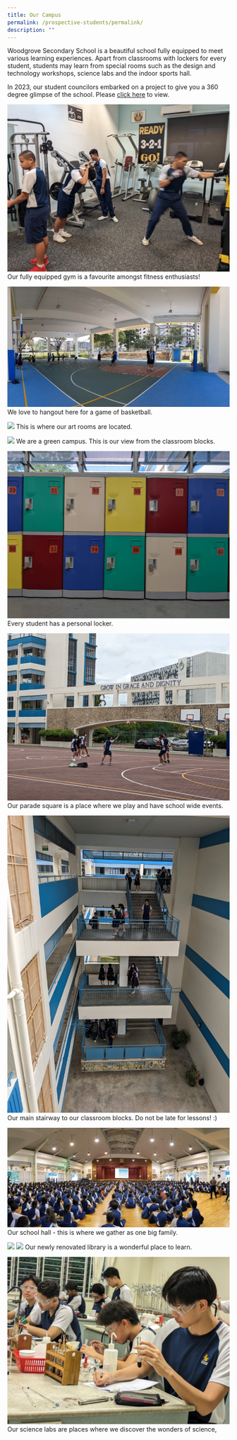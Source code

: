 ```yaml
---
title: Our Campus
permalink: /prospective-students/permalink/
description: ""
---
```

Woodgrove Secondary School is a beautiful school fully equipped to meet various learning experiences. Apart from classrooms with lockers for every student, students may learn from special rooms such as the design and technology workshops, science labs and the indoor sports hall. 

In 2023, our student councilors embarked on a project to give you a 360 degree glimpse of the school. Please  [click here](https://app.lapentor.com/sphere/draft-1-1690001139?scene=64bb57c048eb7a3a960a2fc2) to view.

![](/images/Our%20Campus/pxl_20220920_230549821.jpg)
Our fully equipped gym is a favourite amongst fitness enthusiasts!

![](/images/Our%20Campus/pxl_20220921_061304065.jpg)
We love to hangout here for a game of basketball.

![](/images/Our%20Campus/pxl_20220921_060837786.jpg)
This is where our art rooms are located.

![](/images/Our%20Campus/pxl_20220921_060606569.jpg)
We are a green campus. This is our view from the classroom blocks.

![](/images/Our%20Campus/pxl_20220922_043957102.jpg)
Every student has a personal locker.

![](/images/Our%20Campus/pxl_20220922_063231158.jpg)
Our parade square is a place where we play and have school wide events.

![](/images/Our%20Campus/pxl_20220922_075047268.jpg)
Our main stairway to our classroom blocks. Do not be late for lessons! :)

![](/images/Our%20Campus/pxl_20220925_233644193.jpg)
Our school hall - this is where we gather as one big family.

![](/images/Our%20Campus/pxl_20220920_033536591.jpg)
![](/images/Our%20Campus/pxl_20220920_035219643.jpg)
Our newly renovated library is a wonderful place to learn.

![](/images/Our%20Campus/pxl_20230816_065101437.jpg)
Our science labs are places where we discover the wonders of science,